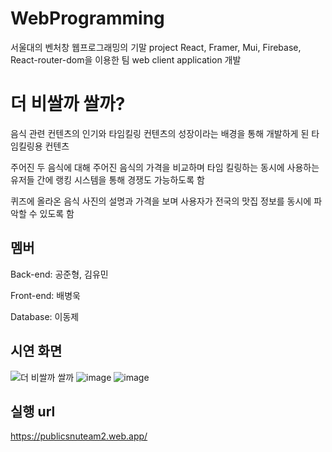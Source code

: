 # WebProgramming

서울대의 벤처창 웹프로그래밍의 기말 project
React, Framer, Mui, Firebase, React-router-dom을 이용한 팀 web client application 개발

# 더 비쌀까 쌀까?

음식 관련 컨텐츠의 인기와 타임킬링 컨텐츠의 성장이라는 배경을 통해 개발하게 된 타임킬링용 컨텐츠

주어진 두 음식에 대해 주어진 음식의 가격을 비교하며 타임 킬링하는 동시에 사용하는 유저들 간에 랭킹 시스템을 통해 경쟁도 가능하도록 함

퀴즈에 올라온 음식 사진의 설명과 가격을 보며 사용자가 전국의 맛집 정보를 동시에 파악할 수 있도록 함

## 멤버

Back-end: 공준형, 김유민

Front-end: 배병욱

Database: 이동제

## 시연 화면
![더 비쌀까 쌀까](https://user-images.githubusercontent.com/37990408/229811088-a10860e4-64f3-4197-a957-a1804362b1b5.png)
![image](https://user-images.githubusercontent.com/37990408/229811390-a5ff151e-c17b-4586-8915-7e7e198b7462.png)
![image](https://user-images.githubusercontent.com/37990408/229811623-fec7308d-5fc0-41ac-9da8-5740a3ba47a5.png)

## 실행 url
https://publicsnuteam2.web.app/
